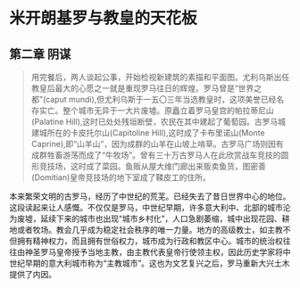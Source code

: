 # 米开朗基罗与教皇的天花板

## 第二章 阴谋
>用完餐后，两人谈起公事，开始检视新建筑的素描和平面图。尤利乌斯出任教皇后最大的心愿之一就是重现罗马往日的辉煌。罗马曾是“世界之都”(caput mundi),但尤利乌斯于一五〇三年当选教皇时，这项美誉已经名存实亡。整个城市无异于一大片废墟。原矗立着罗马皇宫的帕拉蒂尼山(Palatine Hill),这时已处处残垣断壁，农民在其中建起了葡萄园。古罗马城建城所在的卡皮托尔山(Capitoline Hill),这时成了卡布里诺山(Monte Caprine),即“山羊山”，因为成群的山羊在山坡上啃草。古罗马广场则因有成群牲畜游荡而成了“牛牧场”。曾有三十万古罗马人在此欣赏战车竞技的圆形竞技场，这时成了菜园。鱼贩从屋大维门廊出来贩卖鱼货，图密善(Domitian)皇帝竞技场的地下室成了鞣皮工的住所。

本来繁荣文明的古罗马，经历了中世纪的荒芜。已经失去了昔日世界中心的地位。这段读起来让人感慨。不仅仅是罗马，中世纪早期，许多意大利中、北部的城市沦为废墟，延续下来的城市也出现“城市乡村化”，人口急剧萎缩，城中出现花园、耕地或者牧场。教会几乎成为稳定社会秩序的唯一力量。地方的高级教士，如主教不但拥有精神权力，而且拥有世俗权力，城市成为行政和教区中心。城市的统治权往往由神圣罗马皇帝授予当地主教，由主教代表皇帝行使领主权，因此历史学家将中世纪早期的意大利城市称为“主教城市”。这也为文艺复兴之后，罗马重新大兴土木提供了内因。